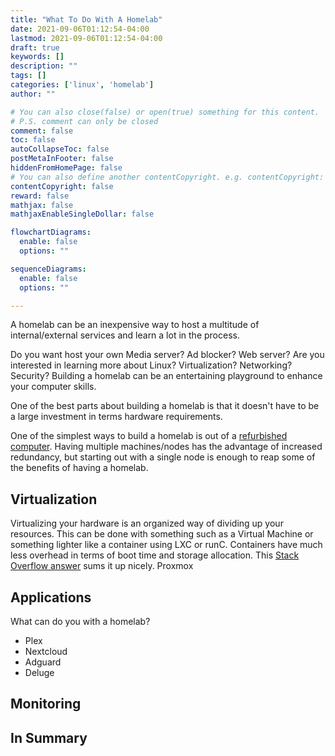 ```yaml
---
title: "What To Do With A Homelab"
date: 2021-09-06T01:12:54-04:00
lastmod: 2021-09-06T01:12:54-04:00
draft: true
keywords: []
description: ""
tags: []
categories: ['linux', 'homelab']
author: ""

# You can also close(false) or open(true) something for this content.
# P.S. comment can only be closed
comment: false
toc: false
autoCollapseToc: false
postMetaInFooter: false
hiddenFromHomePage: false
# You can also define another contentCopyright. e.g. contentCopyright: "This is another copyright."
contentCopyright: false
reward: false
mathjax: false
mathjaxEnableSingleDollar: false

flowchartDiagrams:
  enable: false
  options: ""

sequenceDiagrams: 
  enable: false
  options: ""

---
```

A homelab can be an inexpensive way to host a multitude of internal/external services and learn a lot in the process.
<!--more-->
Do you want host your own Media server? Ad blocker? Web server?
Are you interested in learning more about Linux? Virtualization? Networking? Security?
Building a homelab can be an entertaining playground to enhance your computer skills.

One of the best parts about building a homelab is that it doesn't have to be a large investment in terms hardware requirements.

One of the simplest ways to build a homelab is out of a [refurbished computer](https://ca.refurb.io/products/hp-800-g1-usff-intel-core-i5-4570s-16gb-ram-512gb-ssd-wifi-windows-10-pro?variant=33049503825943).
Having multiple machines/nodes has the advantage of increased redundancy, but starting out with a single node is enough to reap some of the benefits of having a homelab.

## Virtualization

Virtualizing your hardware is an organized way of dividing up your resources. This can be done with something such as a Virtual Machine or something lighter like a container using LXC or runC.
Containers have much less overhead in terms of boot time and storage allocation. This [Stack Overflow answer](https://stackoverflow.com/questions/16047306/how-is-docker-different-from-a-virtual-machine) sums it up nicely.
Proxmox

## Applications

What can do you with a homelab?

- Plex
- Nextcloud
- Adguard
- Deluge


## Monitoring

## In Summary
